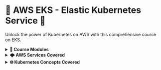# 🚀 AWS EKS - Elastic Kubernetes Service 🚀

Unlock the power of Kubernetes on AWS with this comprehensive course on EKS.

<details>
<summary><b>📘 Course Modules</b></summary>

### 1. Create AWS EKS Cluster using eksctl CLI
   Learn how to set up a Kubernetes cluster on AWS using eksctl CLI.

### 2. Docker Fundamentals 🐳
   An introduction to the fundamental concepts of Docker.

### 3. Kubernetes Fundamentals 🌐
   Gain an understanding of the essential concepts in Kubernetes.

### 4. EKS Storage with AWS EBS CSI Driver 💾
   Learn how to use EBS CSI Drivers for persistent storage in EKS.

### 5. Kubernetes Important Concepts for Application Deployments 🚀
   <details>
   <summary><b>Expand</b></summary>
   
   - **5.1** Kubernetes - Secrets 🤐
   - **5.2** Kubernetes - Init Containers 🏁
   - **5.3** Kubernetes - Liveness & Readiness Probes 🌡️
   - **5.4** Kubernetes - Requests & Limits 📊
   - **5.5** Kubernetes - Namespaces, Limit Range and Resource Quota 🏷️
   </details>

### 6. EKS Storage with AWS RDS MySQL Database 📀
   Understand how to integrate AWS RDS with EKS for database storage.

### 7. Load Balancing using CLB & NLB 🌐
   <details>
   <summary><b>Expand</b></summary>

   - **7.1** Load Balancing using CLB - AWS Classic Load Balancer 🔄
   - **7.2** Load Balancing using NLB - AWS Network Load Balancer 🔄
   </details>

### 8. Load Balancing using ALB - AWS Application Load Balancer ⚖️
   <details>
   <summary><b>Expand</b></summary>

   - **8.1** ALB Ingress Controller - Install
   - **8.2** ALB Ingress - Basics
   - **8.3** ALB Ingress - Context path based routing
   - **8.4** ALB Ingress - SSL 🔒
   - **8.5** ALB Ingress - SSL Redirect HTTP to HTTPS
   - **8.6** ALB Ingress - External DNS
   </details>

### 9. Deploy Kubernetes workloads on AWS Fargate Serverless 🚀
   <details>
   <summary><b>Expand</b></summary>

   - **9.1** AWS Fargate Profiles - Basic
   - **9.2** AWS Fargate Profiles - Advanced using YAML
   </details>

### 10. Build and Push Container to AWS ECR and use that in EKS 🛠️
   Learn the workflow of building and pushing containers to AWS ECR and deploying them on EKS.

### 11. DevOps with AWS Developer Tools CodeCommit, CodeBuild and CodePipeline 🛠️
   Gain practical knowledge on integrating DevOps with AWS Code services.

### 12. Microservices Deployment on EKS - Service Discovery 🌐
   Learn about service discovery patterns for microservices on EKS.

### 13. Microservices Distributed Tracing using AWS X-Ray 📡
   Understand how to trace microservices using AWS X-Ray for better monitoring.

### 14. Microservices Canary Deployments 🐦
   Implement canary deployments for microservices.

### 15. EKS HPA - Horizontal Pod Autoscaler 📈
   Scale your applications efficiently using HPA.

### 16. EKS VPA - Vertical Pod Autoscaler 📊
   Optimize resources for your applications using VPA.

### 17. EKS CA - Cluster Autoscaler 🔄
   Learn how to automatically scale your cluster based on workload.

### 18. EKS Monitoring using CloudWatch Agent & Fluentd - Container Insights 📈
   Dive deep into monitoring and logging using AWS CloudWatch.
</details>

<details>
<summary><b>🌩️ AWS Services Covered</b></summary>

1. AWS EKS - Elastic Kubernetes Service
2. AWS EBS - Elastic Block Store
3. AWS RDS - Relational Database Service MySQL
4. AWS CLB - Classic Load Balancer
5. AWS NLB - Network Load Balancer
6. AWS ALB - Application Load Balancer
7. AWS Fargate - Serverless
8. AWS ECR - Elastic Container Registry
9. AWS Developer Tool - CodeCommit
10. AWS Developer Tool - CodeBuild
11. AWS Developer Tool - CodePipeline
12. AWS X-Ray
13. AWS CloudWatch - Container Insights
14. AWS CloudWatch - Log Groups & Log Insights
15. AWS CloudWatch - Alarms
16. AWS Route53
17. AWS Certificate Manager
18. EKS CLI - eksctl
</details>

<details>
<summary><b>🌐 Kubernetes Concepts Covered</b></summary>

1. Kubernetes Architecture
2. Pods
3. ReplicaSets
4. Deployments
5. Services - Node Port Service
6. Services - Cluster IP Service
7. Services - External Name Service
8. Services - Ingress Service
9. Services - Ingress SSL & SSL Redirect
10. Services - Ingress & External DNS
11. Imperative - with kubectl
12. Declarative - Declarative with YAML
13. Secrets
14. Init Containers
15. Liveness & Readiness Probes
16. Requests & Limits
17. Namespaces - Imperative
18. Namespaces - Limit Range
19. Namespaces - Resource Quota
20. Storage Classes
21. Persistent Volumes
22. Persistent Volume Claims
23. Services - Load Balancers
24. Annotations
25. Canary Deployments
26. HPA - Horizontal Pod Autoscaler
27. VPA - Vertical Pod Autoscaler
28. CA - Cluster Autoscaler
29. DaemonSets
30. DaemonSets - Fluentd for logs
31. Config Maps
</details>
